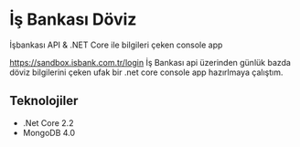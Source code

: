 # İş Bankası Döviz
İşbankası API &amp; .NET Core ile bilgileri çeken console app

https://sandbox.isbank.com.tr/login İş Bankası api üzerinden günlük bazda döviz bilgilerini çeken ufak bir .net core console app hazırlmaya çalıştım. 

## Teknolojiler
- .Net Core 2.2
- MongoDB 4.0
